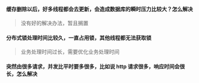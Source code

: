 #### 缓存删除以后，好多线程都会去更新，会造成数据库的瞬时压力比较大？怎么解决
> 没有好的解决办法，暂且搁置

#### 分布式锁处理时间比较久，一直占用锁，其他线程都无法获取锁
> 业务处理时间过长，需要优化业务处理时间
#### 突然由很多请求，并发比平时要多很多，比如说 http 请求很多，响应时间会很长，怎么解决



